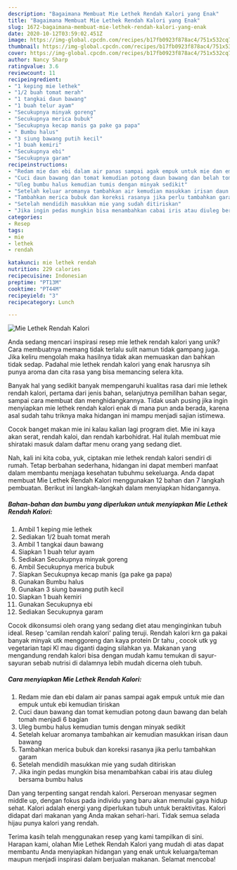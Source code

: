 ```yaml
---
description: "Bagaimana Membuat Mie Lethek Rendah Kalori yang Enak"
title: "Bagaimana Membuat Mie Lethek Rendah Kalori yang Enak"
slug: 1672-bagaimana-membuat-mie-lethek-rendah-kalori-yang-enak
date: 2020-10-12T03:59:02.451Z
image: https://img-global.cpcdn.com/recipes/b17fb0923f878ac4/751x532cq70/mie-lethek-rendah-kalori-foto-resep-utama.jpg
thumbnail: https://img-global.cpcdn.com/recipes/b17fb0923f878ac4/751x532cq70/mie-lethek-rendah-kalori-foto-resep-utama.jpg
cover: https://img-global.cpcdn.com/recipes/b17fb0923f878ac4/751x532cq70/mie-lethek-rendah-kalori-foto-resep-utama.jpg
author: Nancy Sharp
ratingvalue: 3.6
reviewcount: 11
recipeingredient:
- "1 keping mie lethek"
- "1/2 buah tomat merah"
- "1 tangkai daun bawang"
- "1 buah telur ayam"
- "Secukupnya minyak goreng"
- "Secukupnya merica bubuk"
- "Secukupnya kecap manis ga pake ga papa"
- " Bumbu halus"
- "3 siung bawang putih kecil"
- "1 buah kemiri"
- "Secukupnya ebi"
- "Secukupnya garam"
recipeinstructions:
- "Redam mie dan ebi dalam air panas sampai agak empuk untuk mie dan empuk untuk ebi kemudian tiriskan"
- "Cuci daun bawang dan tomat kemudian potong daun bawang dan belah tomah menjadi 6 bagian"
- "Uleg bumbu halus kemudian tumis dengan minyak sedikit"
- "Setelah keluar aromanya tambahkan air kemudian masukkan irisan daun bawang"
- "Tambahkan merica bubuk dan koreksi rasanya jika perlu tambahkan garam"
- "Setelah mendidih masukkan mie yang sudah ditiriskan"
- "Jika ingin pedas mungkin bisa menambahkan cabai iris atau diuleg bersama bumbu halus"
categories:
- Resep
tags:
- mie
- lethek
- rendah

katakunci: mie lethek rendah 
nutrition: 229 calories
recipecuisine: Indonesian
preptime: "PT13M"
cooktime: "PT44M"
recipeyield: "3"
recipecategory: Lunch

---
```



![Mie Lethek Rendah Kalori](https://img-global.cpcdn.com/recipes/b17fb0923f878ac4/751x532cq70/mie-lethek-rendah-kalori-foto-resep-utama.jpg)

Anda sedang mencari inspirasi resep mie lethek rendah kalori yang unik? Cara membuatnya memang tidak terlalu sulit namun tidak gampang juga. Jika keliru mengolah maka hasilnya tidak akan memuaskan dan bahkan tidak sedap. Padahal mie lethek rendah kalori yang enak harusnya sih punya aroma dan cita rasa yang bisa memancing selera kita.

Banyak hal yang sedikit banyak mempengaruhi kualitas rasa dari mie lethek rendah kalori, pertama dari jenis bahan, selanjutnya pemilihan bahan segar, sampai cara membuat dan menghidangkannya. Tidak usah pusing jika ingin menyiapkan mie lethek rendah kalori enak di mana pun anda berada, karena asal sudah tahu triknya maka hidangan ini mampu menjadi sajian istimewa.

Cocok banget makan mie ini kalau kalian lagi program diet. Mie ini kaya akan serat, rendah kaloi, dan rendah karbohidrat. Hal itulah membuat mie shirataki masuk dalam daftar menu orang yang sedang diet.


Nah, kali ini kita coba, yuk, ciptakan mie lethek rendah kalori sendiri di rumah. Tetap berbahan sederhana, hidangan ini dapat memberi manfaat dalam membantu menjaga kesehatan tubuhmu sekeluarga. Anda dapat membuat Mie Lethek Rendah Kalori menggunakan 12 bahan dan 7 langkah pembuatan. Berikut ini langkah-langkah dalam menyiapkan hidangannya.

<!--inarticleads1-->

##### Bahan-bahan dan bumbu yang diperlukan untuk menyiapkan Mie Lethek Rendah Kalori:

1. Ambil 1 keping mie lethek
1. Sediakan 1/2 buah tomat merah
1. Ambil 1 tangkai daun bawang
1. Siapkan 1 buah telur ayam
1. Sediakan Secukupnya minyak goreng
1. Ambil Secukupnya merica bubuk
1. Siapkan Secukupnya kecap manis (ga pake ga papa)
1. Gunakan  Bumbu halus
1. Gunakan 3 siung bawang putih kecil
1. Siapkan 1 buah kemiri
1. Gunakan Secukupnya ebi
1. Sediakan Secukupnya garam


Cocok dikonsumsi oleh orang yang sedang diet atau menginginkan tubuh ideal. Resep &#39;camilan rendah kalori&#39; paling teruji. Rendah kalori krn ga pakai banyak minyak utk menggoreng dan kaya protein Dr tahu , cocok utk yg vegetarian tapi Kl mau diganti daging silahkan ya. Makanan yang mengandung rendah kalori bisa dengan mudah kamu temukan di sayur-sayuran sebab nutrisi di dalamnya lebih mudah dicerna oleh tubuh. 

<!--inarticleads2-->

##### Cara menyiapkan Mie Lethek Rendah Kalori:

1. Redam mie dan ebi dalam air panas sampai agak empuk untuk mie dan empuk untuk ebi kemudian tiriskan
1. Cuci daun bawang dan tomat kemudian potong daun bawang dan belah tomah menjadi 6 bagian
1. Uleg bumbu halus kemudian tumis dengan minyak sedikit
1. Setelah keluar aromanya tambahkan air kemudian masukkan irisan daun bawang
1. Tambahkan merica bubuk dan koreksi rasanya jika perlu tambahkan garam
1. Setelah mendidih masukkan mie yang sudah ditiriskan
1. Jika ingin pedas mungkin bisa menambahkan cabai iris atau diuleg bersama bumbu halus


Dan yang terpenting sangat rendah kalori. Perseroan menyasar segmen middle up, dengan fokus pada individu yang baru akan memulai gaya hidup sehat. Kalori adalah energi yang diperlukan tubuh untuk beraktivitas. Kalori didapat dari makanan yang Anda makan sehari-hari. Tidak semua selada hijau punya kalori yang rendah. 

Terima kasih telah menggunakan resep yang kami tampilkan di sini. Harapan kami, olahan Mie Lethek Rendah Kalori yang mudah di atas dapat membantu Anda menyiapkan hidangan yang enak untuk keluarga/teman maupun menjadi inspirasi dalam berjualan makanan. Selamat mencoba!
